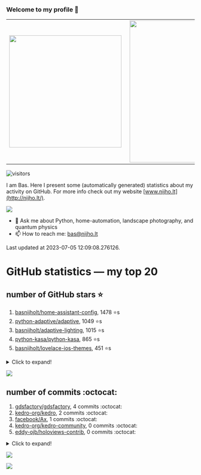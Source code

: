 ### Welcome to my profile 👋

<center>
  <table>
    <tr>
        <td><img width="300px" align="left" src="https://github-readme-stats.vercel.app/api/top-langs/?username=basnijholt&hide=TeX,Jupyter%20Notebook&layout=compact&theme=radical" /></td>
        <td><img align='right' src="https://github-readme-stats.vercel.app/api?username=basnijholt&show_icons=true&theme=radical" width="380"></td>
    </tr>
  </table>
</center>

![visitors](https://visitor-badge.glitch.me/badge?page_id=basnijholt.visitor-badge)

I am Bas. Here I present some (automatically generated) statistics about my activity on GitHub. For more info check out my website [www.nijho.lt](http://nijho.lt/).

![](https://www.nijho.lt/authors/admin/avatar_hu9e60e4b9bc120dfb6a666009f2878da6_182107_250x250_fill_q90_lanczos_center.jpg)

- 💬 Ask me about Python, home-automation, landscape photography, and quantum physics
- 📫 How to reach me: bas@nijho.lt

Last updated at 2023-07-05 12:09:08.276126.

# GitHub statistics — my top 20

## number of GitHub stars ⭐️

1. [basnijholt/home-assistant-config](https://github.com/basnijholt/home-assistant-config/), 1478 ⭐️s
2. [python-adaptive/adaptive](https://github.com/python-adaptive/adaptive/), 1049 ⭐️s
3. [basnijholt/adaptive-lighting](https://github.com/basnijholt/adaptive-lighting/), 1015 ⭐️s
4. [python-kasa/python-kasa](https://github.com/python-kasa/python-kasa/), 865 ⭐️s
5. [basnijholt/lovelace-ios-themes](https://github.com/basnijholt/lovelace-ios-themes/), 451 ⭐️s
<details><summary>Click to expand!</summary>

6. [basnijholt/lovelace-ios-dark-mode-theme](https://github.com/basnijholt/lovelace-ios-dark-mode-theme/), 417 ⭐️s
7. [basnijholt/miflora](https://github.com/basnijholt/miflora/), 360 ⭐️s
8. [basnijholt/rsync-time-machine.py](https://github.com/basnijholt/rsync-time-machine.py/), 325 ⭐️s
9. [topocm/topocm_content](https://github.com/topocm/topocm_content/), 241 ⭐️s
10. [basnijholt/home-assistant-streamdeck-yaml](https://github.com/basnijholt/home-assistant-streamdeck-yaml/), 119 ⭐️s
11. [basnijholt/home-assistant-macbook-touch-bar](https://github.com/basnijholt/home-assistant-macbook-touch-bar/), 92 ⭐️s
12. [kwant-project/kwant](https://github.com/kwant-project/kwant/), 74 ⭐️s
13. [basnijholt/markdown-code-runner](https://github.com/basnijholt/markdown-code-runner/), 73 ⭐️s
14. [basnijholt/home-assistant-streamdeck-yaml-addon](https://github.com/basnijholt/home-assistant-streamdeck-yaml-addon/), 46 ⭐️s
15. [basnijholt/aiokef](https://github.com/basnijholt/aiokef/), 30 ⭐️s
16. [basnijholt/thesis-cover](https://github.com/basnijholt/thesis-cover/), 25 ⭐️s
17. [basnijholt/instacron](https://github.com/basnijholt/instacron/), 19 ⭐️s
18. [basnijholt/adaptive-scheduler](https://github.com/basnijholt/adaptive-scheduler/), 17 ⭐️s
19. [basnijholt/addon-otmonitor](https://github.com/basnijholt/addon-otmonitor/), 15 ⭐️s
20. [kwant-project/kwant-tutorial-2016](https://github.com/kwant-project/kwant-tutorial-2016/), 13 ⭐️s

</details>

![](https://github.com/basnijholt/basnijholt/raw/main/stars_over_time.png)

## number of commits :octocat:

1. [gdsfactory/gdsfactory](https://github.com/gdsfactory/gdsfactory/), 4 commits :octocat:
2. [kedro-org/kedro](https://github.com/kedro-org/kedro/), 2 commits :octocat:
3. [facebook/Ax](https://github.com/facebook/Ax/), 1 commits :octocat:
4. [kedro-org/kedro-community](https://github.com/kedro-org/kedro-community/), 0 commits :octocat:
5. [eddy-ojb/holoviews-contrib](https://github.com/eddy-ojb/holoviews-contrib/), 0 commits :octocat:
<details><summary>Click to expand!</summary>

6. [pydata/xarray](https://github.com/pydata/xarray/), 0 commits :octocat:
7. [AlexxIT/SonoffLAN](https://github.com/AlexxIT/SonoffLAN/), 0 commits :octocat:
8. [haarcuba/ssh-agent-setup](https://github.com/haarcuba/ssh-agent-setup/), 0 commits :octocat:
9. [basnijholt/adaptive-tools](https://github.com/basnijholt/adaptive-tools/), 0 commits :octocat:
10. [basnijholt/QPC-quantum-transport](https://github.com/basnijholt/QPC-quantum-transport/), 0 commits :octocat:
11. [CJ-Wright/cf-graph-countyfair](https://github.com/CJ-Wright/cf-graph-countyfair/), 0 commits :octocat:
12. [cornelk/hashmap](https://github.com/cornelk/hashmap/), 0 commits :octocat:
13. [jleben/bib-yaml](https://github.com/jleben/bib-yaml/), 0 commits :octocat:
14. [sphinx-contrib/napoleon](https://github.com/sphinx-contrib/napoleon/), 0 commits :octocat:
15. [holoviz/panel](https://github.com/holoviz/panel/), 0 commits :octocat:
16. [QCoDeS/Qcodes](https://github.com/QCoDeS/Qcodes/), 0 commits :octocat:
17. [binance/binance-spot-api-docs](https://github.com/binance/binance-spot-api-docs/), 0 commits :octocat:
18. [itstorque/jekyll-shell-theme](https://github.com/itstorque/jekyll-shell-theme/), 0 commits :octocat:
19. [fsspec/adlfs](https://github.com/fsspec/adlfs/), 0 commits :octocat:
20. [hacs/default](https://github.com/hacs/default/), 0 commits :octocat:

</details>

![](https://github.com/basnijholt/basnijholt/raw/main/commits_per_hour.png)

![](https://github.com/basnijholt/basnijholt/raw/main/commits_per_weekday.png)

